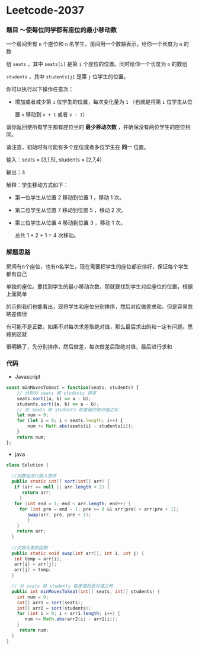# Leetcode-2037

### 题目 ～使每位同学都有座位的最小移动数

一个房间里有 `n` 个座位和 `n` 名学生，房间用一个数轴表示。给你一个长度为 `n` 的数

组 `seats` ，其中 `seats[i]` 是第 `i` 个座位的位置。同时给你一个长度为 `n` 的数组 

`students` ，其中 `students[j]` 是第 `j` 位学生的位置。

你可以执行以下操作任意次：

- 增加或者减少第 `i` 位学生的位置，每次变化量为 `1` （也就是将第 `i` 位学生从位

  置 `x` 移动到 `x + 1` 或者 `x - 1`）

请你返回使所有学生都有座位坐的 **最少移动次数** ，并确保没有两位学生的座位相同。

请注意，初始时有可能有多个座位或者多位学生在 **同一** 位置。



输入：seats = [3,1,5], students = [2,7,4]

输出：4

解释：学生移动方式如下：

- 第一位学生从位置 2 移动到位置 1 ，移动 1 次。

- 第二位学生从位置 7 移动到位置 5 ，移动 2 次。

- 第三位学生从位置 4 移动到位置 3 ，移动 1 次。

  总共 1 + 2 + 1 = 4 次移动。



### 解题思路

房间有n个座位，也有n名学生，现在需要把学生的座位都安排好，保证每个学生都有自己

单独的座位。要找到学生的最小移动次数，那就要找到学生对应座位的位置，根据上面简单

的示例我们也能看出，现将学生和座位分别排序，然后对应做差求和，但是容易忽略差值很

有可能不是正数，如果不对每次求差取绝对值，那么最后求出的和一定有问题。思路到这就

很明确了，先分别排序，然后做差，每次做差后取绝对值，最后进行求和



### 代码



- Javascript

```javascript
const minMovesToSeat = function(seats, students) {
    // 分别对 seats 和 students 排序 
  	seats.sort((a, b) => a - b);       
    students.sort((a, b) => a - b);
    // 对 seats 和 students 取差值的绝对值之和
  	let num = 0;
    for (let i = 0; i < seats.length; i++) {
        num += Math.abs(seats[i] - students[i]);
    }
    return num;
};
```



- java

```java
class Solution {
    
  //对数组进行插入排序
  public static int[] sort(int[] arr) {
   if (arr == null || arr.length < 2) {
      return arr;
     }
   for (int end = 1; end < arr.length; end++) {
     for (int pre = end - 1; pre >= 0 && arr[pre] > arr[pre + 1];           pre--) {
        swap(arr, pre, pre + 1);
        }
    }
    return arr;
  }
  
  //交换元素的函数
  public static void swap(int arr[], int i, int j) {
   int temp = arr[i];
   arr[i] = arr[j];
   arr[j] = temp;
  }

  // 对 seats 和 students 取差值的绝对值之和
  public int minMovesToSeat(int[] seats, int[] students) {
    int num = 0;
    int[] arr1 = sort(seats);
    int[] arr2 = sort(students);
    for (int i = 0; i < arr1.length; i++) {
       num += Math.abs(arr2[i] - arr1[i]);
    }
     return num;
  }
}
```











